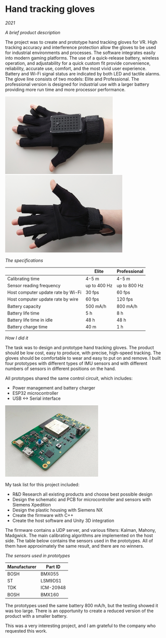 # Hand tracking gloves

*2021*

*A brief product description*

The project was to create  and prototype hand tracking gloves for VR. High tracking accuracy and interference protection allow the gloves to be used for  industrial environments and processes. The software integrates easily into modern gaming platforms. The use of a quick-release battery, wireless operation, and adjustability for a quick custom fit  provide convenience, reliability, accurate use, comfort, and the most vivid user experience. Battery and Wi-Fi signal status are indicated by both LED and tactile alarms. The glove line consists of two models: Elite and Professional. The professional version is designed for industrial use with a larger battery providing more run time and more processor performance.

<div>
<img src="/projects/ar_vr_gloves/images/proto_3_1.jpg" height="250" >
<img src="/projects/ar_vr_gloves/images/proto_3_3.jpg" height="250" >
</div>


*The specifications*

|                                              | Elite     | Professional |
|----------------------------------------------|-----------|--------------|
| Calibrating time                         | 4-5 m     | 4-5 m        |
| Sensor reading frequency              | up to 400 Hz    | up to 800 Hz       |
| Host computer update rate by Wi-Fi       | 30 fps    | 60 fps       |
| Host computer update rate by wire        | 60 fps    | 120 fps      |
| Battery capacity                         | 500 mA/h  | 800 mA/h     |
| Battery life time                        | 5 h       | 8 h          |
| Battery life time in idle           | 48 h      | 48 h         |
| Battery charge time                      | 40 m      | 1 h          |

*How I did it*

The task was to design and prototype hand tracking gloves. The product should be low cost, easy to produce, with precise, high-speed tracking. The gloves should be comfortable to wear and easy to put on and remove.
I built four prototypes with different types of IMU sensors and with different numbers of sensors in different positions on the hand.

All prototypes shared the same control circuit, which includes:

- Power management and battery charger
- ESP32 microcontroller
- USB <-> Serial interface

<div>
<img src="/projects/ar_vr_gloves/images/pcb.jpg" width="300" >
</div>

My task list for this project included:

- R&D Research all existing products and choose best possible design
- Design the schematic and PCB for microcontroller and sensors with Siemens Xpedition
- Design the plastic housing with Siemens NX
- Create the firmware with C++
- Create the host software and Unity 3D integration

The firmware contains a UDP server, and various filters: Kalman, Mahony, Madgwick.
The main calibrating algorithms are implemented on the host side. The table below contains
the sensors used in the prototypes. All of them have approximately the same result, and there are no winners.

*The sensors used in prototypes*

| Manufacturer  | Part ID   |
|---------------|-----------|
| BOSH          | BMX055    |
| ST            | LSM9DS1   |
| TDK           | ICM-20948 |
| BOSH          | BMX160    |

The prototypes used the same battery 800 mA/h, but the testing showed it was too large. There is an opportunity to create a reduced version of the product with a smaller battery. 

This  was a very interesting project, and I am grateful to the company who requested this work.
